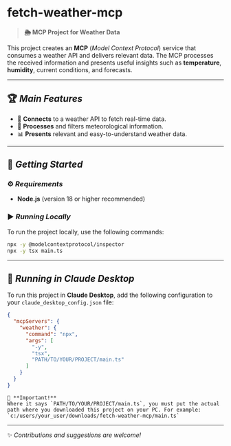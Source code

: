 # fetch-weather-mcp

> **🌦️ MCP Project for Weather Data**

This project creates an **MCP** (_Model Context Protocol_) service that consumes a weather API and delivers relevant data. The MCP processes the received information and presents useful insights such as **temperature**, **humidity**, current conditions, and forecasts.

---

## 🏆 _Main Features_

- 🔗 **Connects** to a weather API to fetch real-time data.
- 🧮 **Processes** and filters meteorological information.
- 📊 **Presents** relevant and easy-to-understand weather data.

---

## 🚀 _Getting Started_

### ⚙️ _Requirements_

- **Node.js** (version 18 or higher recommended)

### ▶️ _Running Locally_

To run the project locally, use the following commands:

```sh
npx -y @modelcontextprotocol/inspector
npx -y tsx main.ts
```

---

## 🤖 _Running in Claude Desktop_

To run this project in **Claude Desktop**, add the following configuration to your `claude_desktop_config.json` file:

```json
{
  "mcpServers": {
    "weather": {
      "command": "npx",
      "args": [
        "-y",
        "tsx",
        "PATH/TO/YOUR/PROJECT/main.ts"
      ]
    }
  }
}
```
```
🔴 **Important!**
Where it says `PATH/TO/YOUR/PROJECT/main.ts`, you must put the actual path where you downloaded this project on your PC. For example: `c:/users/your_user/downloads/fetch-weather-mcp/main.ts`
```

---

✨ _Contributions and suggestions are welcome!_